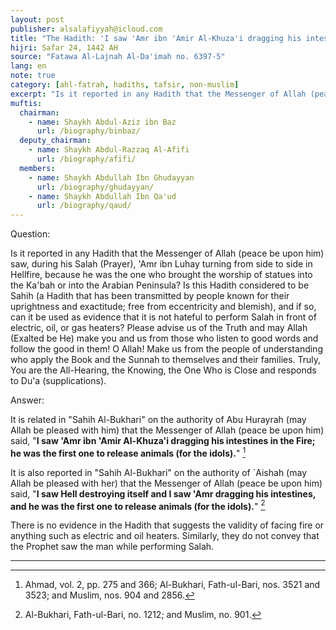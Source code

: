 ```yaml
---
layout: post
publisher: alsalafiyyah@icloud.com
title: "The Hadith: 'I saw 'Amr ibn 'Amir Al-Khuza'i dragging his intestines in the Fire'"
hijri: Safar 24, 1442 AH
source: "Fatawa Al-Lajnah Al-Da'imah no. 6397-5"
lang: en
note: true
category: [ahl-fatrah, hadiths, tafsir, non-muslim]
excerpt: "Is it reported in any Hadith that the Messenger of Allah (peace be upon him) saw 'Amr ibn Luhay turning from side to side in Hellfire, because he was the one who brought the worship of statues into the Ka'bah or into the Arabian Peninsula?"
muftis:
  chairman: 
    - name: Shaykh Abdul-Aziz ibn Baz
      url: /biography/binbaz/
  deputy_chairman:
    - name: Shaykh Abdul-Razzaq Al-Afifi
      url: /biography/afifi/
  members:
    - name: Shaykh Abdullah Ibn Ghudayyan
      url: /biography/ghudayyan/
    - name: Shaykh Abdullah Ibn Qa'ud
      url: /biography/qaud/
---
```


Question:

Is it reported in any Hadith that the Messenger of Allah (peace be upon him) saw, during his Salah (Prayer), 'Amr ibn Luhay turning from side to side in Hellfire, because he was the one who brought the worship of statues into the Ka'bah or into the Arabian Peninsula? Is this Hadith considered to be Sahih (a Hadith that has been transmitted by people known for their uprightness and exactitude; free from eccentricity and blemish), and if so, can it be used as evidence that it is not hateful to perform Salah in front of electric, oil, or gas heaters? Please advise us of the Truth and may Allah (Exalted be He) make you and us from those who listen to good words and follow the good in them! O Allah! Make us from the people of understanding who apply the Book and the Sunnah to themselves and their families. Truly, You are the All-Hearing, the Knowing, the One Who is Close and responds to Du'a (supplications). 

Answer: 

It is related in "Sahih Al-Bukhari" on the authority of Abu Hurayrah (may Allah be pleased with him) that the Messenger of Allah (peace be upon him) said, "**I saw 'Amr ibn 'Amir Al-Khuza'i dragging his intestines in the Fire; he was the first one to release animals (for the idols).**" [^1]

It is also reported in "Sahih Al-Bukhari" on the authority of `Aishah (may Allah be pleased with her) that the Messenger of Allah (peace be upon him) said, "**I saw Hell destroying itself and I saw 'Amr dragging his intestines, and he was the first one to release animals (for the idols).**" [^2] 

There is no evidence in the Hadith that suggests the validity of facing fire or anything such as electric and oil heaters. Similarly, they do not convey that the Prophet saw the man while performing Salah.

---

[^1]: Ahmad, vol. 2, pp. 275 and 366; Al-Bukhari, Fath-ul-Bari, nos. 3521 and 3523; and Muslim, nos. 904 and 2856.
[^2]: Al-Bukhari, Fath-ul-Bari, no. 1212; and Muslim, no. 901.
